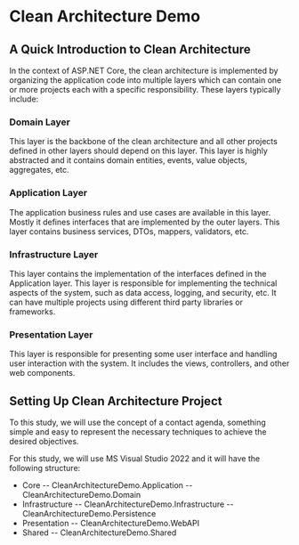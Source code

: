 # Clean Architecture Demo

## A Quick Introduction to Clean Architecture

In the context of ASP.NET Core, the clean architecture is implemented by organizing the application code into multiple layers which can contain one or more projects each with a specific responsibility. These layers typically include:

### Domain Layer

This layer is the backbone of the clean architecture and all other projects defined in other layers should depend on this layer. This layer is highly abstracted and it contains domain entities, events, value objects, aggregates, etc.

### Application Layer

The application business rules and use cases are available in this layer. Mostly it defines interfaces that are implemented by the outer layers. This layer contains business services, DTOs, mappers, validators, etc.

### Infrastructure Layer

This layer contains the implementation of the interfaces defined in the Application layer. This layer is responsible for implementing the technical aspects of the system, such as data access, logging, and security, etc. It can have multiple projects using different third party libraries or frameworks.

### Presentation Layer

This layer is responsible for presenting some user interface and handling user interaction with the system. It includes the views, controllers, and other web components.

## Setting Up Clean Architecture Project

To this study, we will use the concept of a contact agenda, something simple and easy to represent the necessary techniques to achieve the desired objectives.

For this study, we will use MS Visual Studio 2022 and it will have the following structure:

- Core
-- CleanArchitectureDemo.Application
-- CleanArchitectureDemo.Domain
- Infrastructure
-- CleanArchitectureDemo.Infrastructure
-- CleanArchitectureDemo.Persistence
- Presentation
-- CleanArchitectureDemo.WebAPI
- Shared
-- CleanArchitectureDemo.Shared
